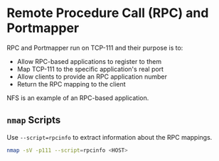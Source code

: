 # Remote Procedure Call (RPC) and Portmapper

RPC and Portmapper run on TCP-111 and their purpose is to:

- Allow RPC-based applications to register to them
- Map TCP-111 to the specific application's real port
- Allow clients to provide an RPC application number
- Return the RPC mapping to the client

NFS is an example of an RPC-based application.

## `nmap` Scripts

Use `--script=rpcinfo` to extract information about the RPC mappings.

```bash
nmap -sV -p111 --script=rpcinfo <HOST>
```
